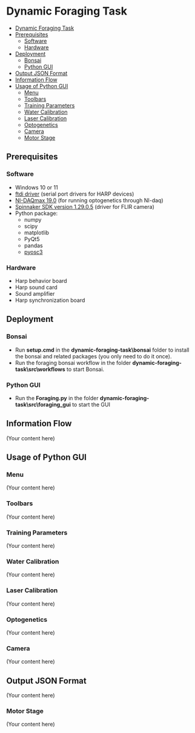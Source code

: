 # Dynamic Foraging Task
- [Dynamic Foraging Task](#dynamic-foraging-task)
- [Prerequisites](#prerequisites)
  - [Software](#software)
  - [Hardware](#hardware)
- [Deployment](#deployment)
  - [Bonsai](#bonsai)
  - [Python GUI](#python-gui)
- [Output JSON Format](#output-json-format)
- [Information Flow](#information-flow)
- [Usage of Python GUI](#usage-of-python-gui)
  - [Menu](#menu)
  - [Toolbars](#toolbars)
  - [Training Parameters](#training-parameters)
  - [Water Calibration](#water-calibration)
  - [Laser Calibration](#laser-calibration)
  - [Optogenetics](#optogenetics)
  - [Camera](#camera)
  - [Motor Stage](#motor-stage)

## Prerequisites
### Software
- Windows 10 or 11
- [ftdi driver](https://ftdichip.com/drivers/) (serial port drivers for HARP devices)
- [NI-DAQmax 19.0](https://www.ni.com/en/support/downloads/drivers/download.ni-daq-mx.html#484356) (for running optogenetics through NI-daq)
- [Spinnaker SDK version 1.29.0.5](https://www.flir.com/products/spinnaker-sdk/) (driver for FLIR camera)
- Python package:
  - numpy
  - scipy
  - matplotlib
  - PyQt5
  - pandas
  - [pyosc3](https://github.com/glopesdev/pyosc3.git@master)

### Hardware
- Harp behavior board
- Harp sound card
- Sound amplifier
- Harp synchronization board
  
## Deployment

### Bonsai

- Run **setup.cmd** in the **dynamic-foraging-task\bonsai** folder to install the bonsai and related packages (you only need to do it once).
- Run the foraging bonsai workflow in the folder **dynamic-foraging-task\src\workflows** to start Bonsai.

### Python GUI

- Run the **Foraging.py** in the folder **dynamic-foraging-task\src\foraging_gui** to start the GUI

## Information Flow

(Your content here)

## Usage of Python GUI

### Menu

(Your content here)

### Toolbars

(Your content here)

### Training Parameters

(Your content here)

### Water Calibration

(Your content here)

### Laser Calibration

(Your content here)

### Optogenetics

(Your content here)

### Camera

(Your content here)

## Output JSON Format

(Your content here)

### Motor Stage

(Your content here)
